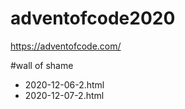 # adventofcode2020
https://adventofcode.com/ 


#wall of shame
- 2020-12-06-2.html
- 2020-12-07-2.html


